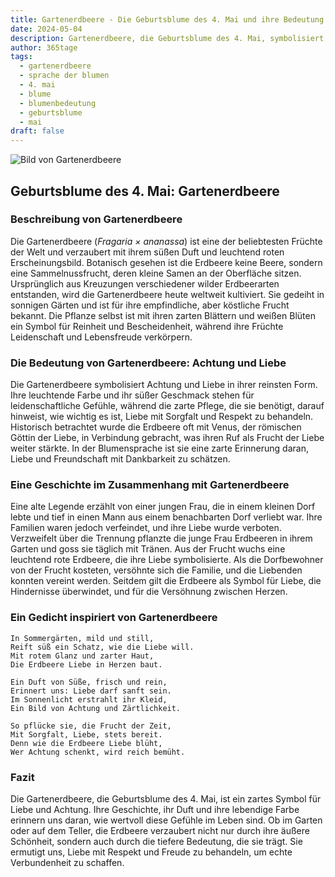 ```yaml
---
title: Gartenerdbeere - Die Geburtsblume des 4. Mai und ihre Bedeutung
date: 2024-05-04
description: Gartenerdbeere, die Geburtsblume des 4. Mai, symbolisiert Achtung und Liebe. Erfahre mehr über ihre Geschichte, Bedeutung und Symbolik in der Sprache der Blumen.
author: 365tage
tags:
  - gartenerdbeere
  - sprache der blumen
  - 4. mai
  - blume
  - blumenbedeutung
  - geburtsblume
  - mai
draft: false
---
```


![Bild von Gartenerdbeere](https://cdn.pixabay.com/photo/2016/06/20/00/40/strawberries-1467902_640.jpg#center)


## Geburtsblume des 4. Mai: Gartenerdbeere

### Beschreibung von Gartenerdbeere

Die Gartenerdbeere (_Fragaria × ananassa_) ist eine der beliebtesten Früchte der Welt und verzaubert mit ihrem süßen Duft und leuchtend roten Erscheinungsbild. Botanisch gesehen ist die Erdbeere keine Beere, sondern eine Sammelnussfrucht, deren kleine Samen an der Oberfläche sitzen. Ursprünglich aus Kreuzungen verschiedener wilder Erdbeerarten entstanden, wird die Gartenerdbeere heute weltweit kultiviert. Sie gedeiht in sonnigen Gärten und ist für ihre empfindliche, aber köstliche Frucht bekannt. Die Pflanze selbst ist mit ihren zarten Blättern und weißen Blüten ein Symbol für Reinheit und Bescheidenheit, während ihre Früchte Leidenschaft und Lebensfreude verkörpern.

### Die Bedeutung von Gartenerdbeere: Achtung und Liebe

Die Gartenerdbeere symbolisiert Achtung und Liebe in ihrer reinsten Form. Ihre leuchtende Farbe und ihr süßer Geschmack stehen für leidenschaftliche Gefühle, während die zarte Pflege, die sie benötigt, darauf hinweist, wie wichtig es ist, Liebe mit Sorgfalt und Respekt zu behandeln. Historisch betrachtet wurde die Erdbeere oft mit Venus, der römischen Göttin der Liebe, in Verbindung gebracht, was ihren Ruf als Frucht der Liebe weiter stärkte. In der Blumensprache ist sie eine zarte Erinnerung daran, Liebe und Freundschaft mit Dankbarkeit zu schätzen.

### Eine Geschichte im Zusammenhang mit Gartenerdbeere

Eine alte Legende erzählt von einer jungen Frau, die in einem kleinen Dorf lebte und tief in einen Mann aus einem benachbarten Dorf verliebt war. Ihre Familien waren jedoch verfeindet, und ihre Liebe wurde verboten. Verzweifelt über die Trennung pflanzte die junge Frau Erdbeeren in ihrem Garten und goss sie täglich mit Tränen. Aus der Frucht wuchs eine leuchtend rote Erdbeere, die ihre Liebe symbolisierte. Als die Dorfbewohner von der Frucht kosteten, versöhnte sich die Familie, und die Liebenden konnten vereint werden. Seitdem gilt die Erdbeere als Symbol für Liebe, die Hindernisse überwindet, und für die Versöhnung zwischen Herzen.

### Ein Gedicht inspiriert von Gartenerdbeere

```
In Sommergärten, mild und still,  
Reift süß ein Schatz, wie die Liebe will.  
Mit rotem Glanz und zarter Haut,  
Die Erdbeere Liebe in Herzen baut.  

Ein Duft von Süße, frisch und rein,  
Erinnert uns: Liebe darf sanft sein.  
Im Sonnenlicht erstrahlt ihr Kleid,  
Ein Bild von Achtung und Zärtlichkeit.  

So pflücke sie, die Frucht der Zeit,  
Mit Sorgfalt, Liebe, stets bereit.  
Denn wie die Erdbeere Liebe blüht,  
Wer Achtung schenkt, wird reich bemüht.  
```

### Fazit

Die Gartenerdbeere, die Geburtsblume des 4. Mai, ist ein zartes Symbol für Liebe und Achtung. Ihre Geschichte, ihr Duft und ihre lebendige Farbe erinnern uns daran, wie wertvoll diese Gefühle im Leben sind. Ob im Garten oder auf dem Teller, die Erdbeere verzaubert nicht nur durch ihre äußere Schönheit, sondern auch durch die tiefere Bedeutung, die sie trägt. Sie ermutigt uns, Liebe mit Respekt und Freude zu behandeln, um echte Verbundenheit zu schaffen.